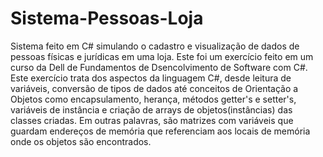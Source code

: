 # Sistema-Pessoas-Loja
 Sistema feito em C# simulando o cadastro e visualização de dados de pessoas físicas e jurídicas em uma loja. Este foi um exercício feito em um curso da Dell de Fundamentos de Dsencolvimento de Software com C#. Este exercício trata dos aspectos da linguagem C#, desde leitura de variáveis, conversão de tipos de dados até conceitos de Orientação a Objetos como encapsulamento, herança, métodos getter's e setter's, variáveis de instância e criação de arrays de objetos(instâncias) das classes criadas. Em outras palavras, são matrizes com variáveis que guardam endereços de memória que referenciam aos locais de memória onde os objetos são encontrados.
